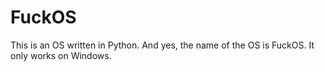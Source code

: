 # FuckOS
This is an OS written in Python. And yes, the name of the OS is FuckOS. It only works on Windows.
